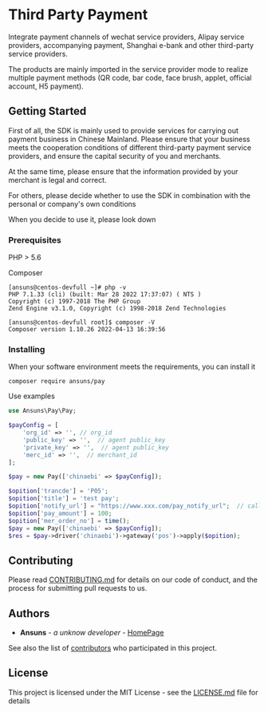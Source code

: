 # Third Party Payment

Integrate payment channels of wechat service providers, Alipay service providers, accompanying payment, 
Shanghai e-bank and other third-party service providers.

The products are mainly imported in the service provider mode to realize multiple payment methods 
(QR code, bar code, face brush, applet, official account, H5 payment).
## Getting Started

First of all, the SDK is mainly used to provide services for carrying out payment business in Chinese Mainland. Please ensure that your business meets the cooperation conditions of different third-party payment service providers, and ensure the capital security of you and merchants.

At the same time, please ensure that the information provided by your merchant is legal and correct.

For others, please decide whether to use the SDK in combination with the personal or company's own conditions

When you decide to use it, please look down
### Prerequisites


PHP > 5.6

Composer
```
[ansuns@centos-devfull ~]# php -v
PHP 7.1.33 (cli) (built: Mar 28 2022 17:37:07) ( NTS )
Copyright (c) 1997-2018 The PHP Group
Zend Engine v3.1.0, Copyright (c) 1998-2018 Zend Technologies

[ansuns@centos-devfull root]$ composer -V
Composer version 1.10.26 2022-04-13 16:39:56
```

### Installing

When your software environment meets the requirements, you can install it

```
composer require ansuns/pay
```
Use examples
```php
use Ansuns\Pay\Pay;

$payConfig = [
    'org_id' => '', // org_id
    'public_key' => '',  // agent public_key
    'private_key' => '',  // agent public_key
    'merc_id' => '',  // merchant_id
];

$pay = new Pay(['chinaebi' => $payConfig]);

$opition['trancde'] = 'P05';
$opition['title'] = 'test pay';
$opition['notify_url'] = "https://www.xxx.com/pay_notify_url";  // callback url
$opition['pay_amount'] = 100;
$opition['mer_order_no'] = time();
$pay = new Pay(['chinaebi' => $payConfig]);
$res = $pay->driver('chinaebi')->gateway('pos')->apply($opition);

```

## Contributing

Please read [CONTRIBUTING.md](https://gist.github.com/ansuns/b24679402957c63ec426) for details on our code of conduct, and the process for submitting pull requests to us.

## Authors

* **Ansuns** - *a unknow developer* - [HomePage](https://github.com/ansuns)

See also the list of [contributors](https://github.com/ansuns/project/contributors) who participated in this project.

## License

This project is licensed under the MIT License - see the [LICENSE.md](LICENSE.md) file for details
